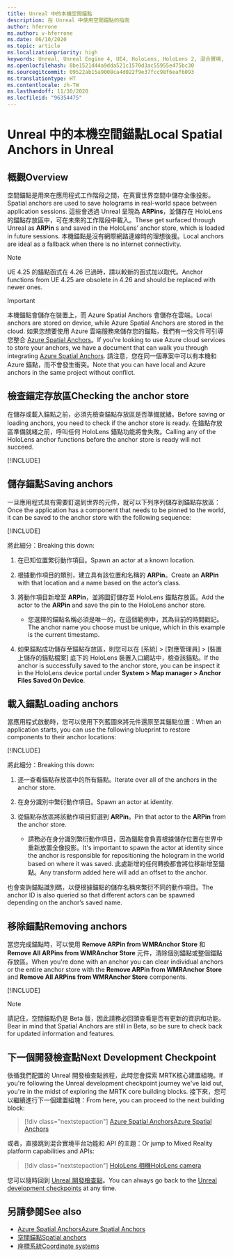 ```yaml
---
title: Unreal 中的本機空間錨點
description: 在 Unreal 中使用空間錨點的指南
author: hferrone
ms.author: v-hferrone
ms.date: 06/10/2020
ms.topic: article
ms.localizationpriority: high
keywords: Unreal, Unreal Engine 4, UE4, HoloLens, HoloLens 2, 混合實境, 開發, 功能, 文件, 指南, 全像投影, 空間錨點, 混合實境頭戴式裝置, windows 混合實境頭戴式裝置, 虛擬實境頭戴式裝置
ms.openlocfilehash: 8be1521d44a9dda521c1570d3ac55955e475bc30
ms.sourcegitcommit: 09522ab15a9008ca4d022f9e37fcc98f6eaf6093
ms.translationtype: HT
ms.contentlocale: zh-TW
ms.lasthandoff: 11/30/2020
ms.locfileid: "96354475"
---
```

# <a name="local-spatial-anchors-in-unreal"></a><span data-ttu-id="1a555-104">Unreal 中的本機空間錨點</span><span class="sxs-lookup"><span data-stu-id="1a555-104">Local Spatial Anchors in Unreal</span></span>

## <a name="overview"></a><span data-ttu-id="1a555-105">概觀</span><span class="sxs-lookup"><span data-stu-id="1a555-105">Overview</span></span>

<span data-ttu-id="1a555-106">空間錨點是用來在應用程式工作階段之間，在真實世界空間中儲存全像投影。</span><span class="sxs-lookup"><span data-stu-id="1a555-106">Spatial anchors are used to save holograms in real-world space between application sessions.</span></span> <span data-ttu-id="1a555-107">這些會透過 Unreal 呈現為 **ARPins**，並儲存在 HoloLens 的錨點存放區中，可在未來的工作階段中載入。</span><span class="sxs-lookup"><span data-stu-id="1a555-107">These get surfaced through Unreal as **ARPin** s and saved in the HoloLens’ anchor store, which is loaded in future sessions.</span></span> <span data-ttu-id="1a555-108">本機錨點是沒有網際網路連線時的理想後援。</span><span class="sxs-lookup"><span data-stu-id="1a555-108">Local anchors are ideal as a fallback when there is no internet connectivity.</span></span>

> [!NOTE]
> <span data-ttu-id="1a555-109">UE 4.25 的錨點函式在 4.26 已過時，請以較新的函式加以取代。</span><span class="sxs-lookup"><span data-stu-id="1a555-109">Anchor functions from UE 4.25 are obsolete in 4.26 and should be replaced with newer ones.</span></span> 

> [!IMPORTANT]
> <span data-ttu-id="1a555-110">本機錨點會儲存在裝置上，而 Azure Spatial Anchors 會儲存在雲端。</span><span class="sxs-lookup"><span data-stu-id="1a555-110">Local anchors are stored on device, while Azure Spatial Anchors are stored in the cloud.</span></span> <span data-ttu-id="1a555-111">如果您想要使用 Azure 雲端服務來儲存您的錨點，我們有一份文件可引導您整合 [Azure Spatial Anchors](unreal-azure-spatial-anchors.md)。</span><span class="sxs-lookup"><span data-stu-id="1a555-111">If you're looking to use Azure cloud services to store your anchors, we have a document that can walk you through integrating [Azure Spatial Anchors](unreal-azure-spatial-anchors.md).</span></span> <span data-ttu-id="1a555-112">請注意，您在同一個專案中可以有本機和 Azure 錨點，而不會發生衝突。</span><span class="sxs-lookup"><span data-stu-id="1a555-112">Note that you can have local and Azure anchors in the same project without conflict.</span></span>

## <a name="checking-the-anchor-store"></a><span data-ttu-id="1a555-113">檢查錨定存放區</span><span class="sxs-lookup"><span data-stu-id="1a555-113">Checking the anchor store</span></span>

<span data-ttu-id="1a555-114">在儲存或載入錨點之前，必須先檢查錨點存放區是否準備就緒。</span><span class="sxs-lookup"><span data-stu-id="1a555-114">Before saving or loading anchors, you need to check if the anchor store is ready.</span></span>  <span data-ttu-id="1a555-115">在錨點存放區準備就緒之前，呼叫任何 HoloLens 錨點功能將會失敗。</span><span class="sxs-lookup"><span data-stu-id="1a555-115">Calling any of the HoloLens anchor functions before the anchor store is ready will not succeed.</span></span>  

[!INCLUDE[](includes/tabs-sa-1.md)]

## <a name="saving-anchors"></a><span data-ttu-id="1a555-116">儲存錨點</span><span class="sxs-lookup"><span data-stu-id="1a555-116">Saving anchors</span></span>

<span data-ttu-id="1a555-117">一旦應用程式具有需要釘選到世界的元件，就可以下列序列儲存到錨點存放區：</span><span class="sxs-lookup"><span data-stu-id="1a555-117">Once the application has a component that needs to be pinned to the world, it can be saved to the anchor store with the following sequence:</span></span> 

[!INCLUDE[](includes/tabs-sa-2.md)]

<span data-ttu-id="1a555-118">將此細分：</span><span class="sxs-lookup"><span data-stu-id="1a555-118">Breaking this down:</span></span>
1. <span data-ttu-id="1a555-119">在已知位置繁衍動作項目。</span><span class="sxs-lookup"><span data-stu-id="1a555-119">Spawn an actor at a known location.</span></span>
2. <span data-ttu-id="1a555-120">根據動作項目的類別，建立具有該位置和名稱的 **ARPin**。</span><span class="sxs-lookup"><span data-stu-id="1a555-120">Create an **ARPin** with that location and a name based on the actor’s class.</span></span> 
3. <span data-ttu-id="1a555-121">將動作項目新增至 **ARPin**，並將圖釘儲存至 HoloLens 錨點存放區。</span><span class="sxs-lookup"><span data-stu-id="1a555-121">Add the actor to the **ARPin** and save the pin to the HoloLens anchor store.</span></span>  
    * <span data-ttu-id="1a555-122">您選擇的錨點名稱必須是唯一的，在這個範例中，其為目前的時間戳記。</span><span class="sxs-lookup"><span data-stu-id="1a555-122">The anchor name you choose must be unique, which in this example is the current timestamp.</span></span> 

4. <span data-ttu-id="1a555-123">如果錨點成功儲存至錨點存放區，則您可以在 [系統] > [對應管理員] > [裝置上儲存的錨點檔案] 底下的 HoloLens 裝置入口網站中，檢查該錨點。</span><span class="sxs-lookup"><span data-stu-id="1a555-123">If the anchor is successfully saved to the anchor store, you can be inspect it in the HoloLens device portal under **System > Map manager > Anchor Files Saved On Device**.</span></span> 

## <a name="loading-anchors"></a><span data-ttu-id="1a555-124">載入錨點</span><span class="sxs-lookup"><span data-stu-id="1a555-124">Loading anchors</span></span>

<span data-ttu-id="1a555-125">當應用程式啟動時，您可以使用下列藍圖來將元件還原至其錨點位置：</span><span class="sxs-lookup"><span data-stu-id="1a555-125">When an application starts, you can use the following blueprint to restore components to their anchor locations:</span></span>

[!INCLUDE[](includes/tabs-sa-3.md)]

<span data-ttu-id="1a555-126">將此細分：</span><span class="sxs-lookup"><span data-stu-id="1a555-126">Breaking this down:</span></span>
1. <span data-ttu-id="1a555-127">逐一查看錨點存放區中的所有錨點。</span><span class="sxs-lookup"><span data-stu-id="1a555-127">Iterate over all of the anchors in the anchor store.</span></span> 
2. <span data-ttu-id="1a555-128">在身分識別中繁衍動作項目。</span><span class="sxs-lookup"><span data-stu-id="1a555-128">Spawn an actor at identity.</span></span>
3. <span data-ttu-id="1a555-129">從錨點存放區將該動作項目釘選到 **ARPin**。</span><span class="sxs-lookup"><span data-stu-id="1a555-129">Pin that actor to the **ARPin** from the anchor store.</span></span>  

    * <span data-ttu-id="1a555-130">請務必在身分識別繁衍動作項目，因為錨點會負責根據儲存位置在世界中重新放置全像投影。</span><span class="sxs-lookup"><span data-stu-id="1a555-130">It's important to spawn the actor at identity since the anchor is responsible for repositioning the hologram in the world based on where it was saved.</span></span> <span data-ttu-id="1a555-131">此處新增的任何轉換都會將位移新增至錨點。</span><span class="sxs-lookup"><span data-stu-id="1a555-131">Any transform added here will add an offset to the anchor.</span></span> 

<span data-ttu-id="1a555-132">也會查詢錨點識別碼，以便根據錨點的儲存名稱來繁衍不同的動作項目。</span><span class="sxs-lookup"><span data-stu-id="1a555-132">The anchor ID is also queried so that different actors can be spawned depending on the anchor’s saved name.</span></span> 

## <a name="removing-anchors"></a><span data-ttu-id="1a555-133">移除錨點</span><span class="sxs-lookup"><span data-stu-id="1a555-133">Removing anchors</span></span> 

<span data-ttu-id="1a555-134">當您完成錨點時，可以使用 **Remove ARPin from WMRAnchor Store** 和 **Remove All ARPins from WMRAnchor Store** 元件，清除個別錨點或整個錨點存放區。</span><span class="sxs-lookup"><span data-stu-id="1a555-134">When you're done with an anchor you can clear individual anchors or the entire anchor store with the **Remove ARPin from WMRAnchor Store** and **Remove All ARPins from WMRAnchor Store** components.</span></span>

[!INCLUDE[](includes/tabs-sa-4.md)]

> [!NOTE]
> <span data-ttu-id="1a555-135">請記住，空間錨點仍是 Beta 版，因此請務必回頭查看是否有更新的資訊和功能。</span><span class="sxs-lookup"><span data-stu-id="1a555-135">Bear in mind that Spatial Anchors are still in Beta, so be sure to check back for updated information and features.</span></span>

## <a name="next-development-checkpoint"></a><span data-ttu-id="1a555-136">下一個開發檢查點</span><span class="sxs-lookup"><span data-stu-id="1a555-136">Next Development Checkpoint</span></span>

<span data-ttu-id="1a555-137">依循我們配置的 Unreal 開發檢查點旅程，此時您會探索 MRTK核心建置組塊。</span><span class="sxs-lookup"><span data-stu-id="1a555-137">If you're following the Unreal development checkpoint journey we've laid out, you're in the midst of exploring the MRTK core building blocks.</span></span> <span data-ttu-id="1a555-138">接下來，您可以繼續進行下一個建置組塊：</span><span class="sxs-lookup"><span data-stu-id="1a555-138">From here, you can proceed to the next building block:</span></span> 

> [!div class="nextstepaction"]
> [<span data-ttu-id="1a555-139">Azure Spatial Anchors</span><span class="sxs-lookup"><span data-stu-id="1a555-139">Azure Spatial Anchors</span></span>](unreal-azure-spatial-anchors.md)

<span data-ttu-id="1a555-140">或者，直接跳到混合實境平台功能和 API 的主題：</span><span class="sxs-lookup"><span data-stu-id="1a555-140">Or jump to Mixed Reality platform capabilities and APIs:</span></span>

> [!div class="nextstepaction"]
> [<span data-ttu-id="1a555-141">HoloLens 相機</span><span class="sxs-lookup"><span data-stu-id="1a555-141">HoloLens camera</span></span>](unreal-hololens-camera.md)

<span data-ttu-id="1a555-142">您可以隨時回到 [Unreal 開發檢查點](unreal-development-overview.md#2-core-building-blocks)。</span><span class="sxs-lookup"><span data-stu-id="1a555-142">You can always go back to the [Unreal development checkpoints](unreal-development-overview.md#2-core-building-blocks) at any time.</span></span>

## <a name="see-also"></a><span data-ttu-id="1a555-143">另請參閱</span><span class="sxs-lookup"><span data-stu-id="1a555-143">See also</span></span>
* [<span data-ttu-id="1a555-144">Azure Spatial Anchors</span><span class="sxs-lookup"><span data-stu-id="1a555-144">Azure Spatial Anchors</span></span>](unreal-azure-spatial-anchors.md)
* [<span data-ttu-id="1a555-145">空間錨點</span><span class="sxs-lookup"><span data-stu-id="1a555-145">Spatial anchors</span></span>](../../design/spatial-anchors.md)
* [<span data-ttu-id="1a555-146">座標系統</span><span class="sxs-lookup"><span data-stu-id="1a555-146">Coordinate systems</span></span>](../../design/coordinate-systems.md)
